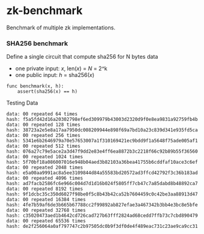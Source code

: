 # zk-benchmark
Benchmark of multiple zk implementations.


### SHA256 benchmark

Define a single circuit that compute sha256 for N bytes data
- one private input: _x_, len(_x_) = _N_ = 2^k
- one public input: _h_ = sha256(_x_)

```
func benchmark(x, h):
    assert(sha256(x) == h)
```

Testing Data

```
data: 00 repeated 64 times
hash: f5a5fd42d16a20302798ef6ed309979b43003d2320d9f0e8ea9831a92759fb4b
data: 00 repeated 128 times
hash: 38723a2e5e8a17aa7950dc008209944e898f69a7bd10a23c839d341e935fd5ca
data: 00 repeated 256 times
hash: 5341e6b2646979a70e57653007a1f310169421ec9bdd9f1a5648f75ade005af1
data: 00 repeated 512 times
hash: 076a27c79e5ace2a3d47f9dd2e83e4ff6ea8872b3c2218f66c92b89b55f36560
data: 00 repeated 1024 times
hash: 5f70bf18a086007016e948b04aed3b82103a36bea41755b6cddfaf10ace3c6ef
data: 00 repeated 2048 times
hash: e5a00aa9991ac8a5ee3109844d84a55583bd20572ad3ffcd42792f3c36b183ad
data: 00 repeated 4096 times
hash: ad7facb2586fc6e966c004d7d1d16b024f5805ff7cb47c7a85dabd8b48892ca7
data: 00 repeated 8192 times
hash: 9f1dcbc35c350d6027f98be0f5c8b43b42ca52b7604459c0c42be3aa88913d47
data: 00 repeated 16384 times
hash: 4fe7b59af6de3b665b67788cc2f99892ab827efae3a467342b3bb4e3bc8e5bfe
data: 00 repeated 32768 times
hash: c35020473aed1b4642cd726cad727b63fff2824ad68cedd7ffb73c7cbd890479
data: 00 repeated 65536 times
hash: de2f256064a0af797747c2b97505dc0b9f3df0de4f489eac731c23ae9ca9cc31
```
